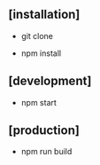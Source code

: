 ## [installation]

- git clone

- npm install

## [development]

- npm start

## [production]

- npm run build
